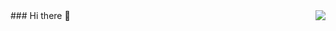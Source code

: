 <img align="right" src="https://github-readme-stats.vercel.app/api?username=nautaa&count_private=true&show_icons=true&icon_color=CE1D2D&text_color=718096&bg_color=00000000&hide_title=true&hide_border=true" />
### Hi there 👋

<!--
**nautaa/nautaa** is a ✨ _special_ ✨ repository because its `README.md` (this file) appears on your GitHub profile.

Here are some ideas to get you started:

- 🔭 I’m currently working on ...
- 🌱 I’m currently learning ...
- 👯 I’m looking to collaborate on ...
- 🤔 I’m looking for help with ...
- 💬 Ask me about ...
- 📫 How to reach me: ...
- 😄 Pronouns: ...
- ⚡ Fun fact: ...
-->
